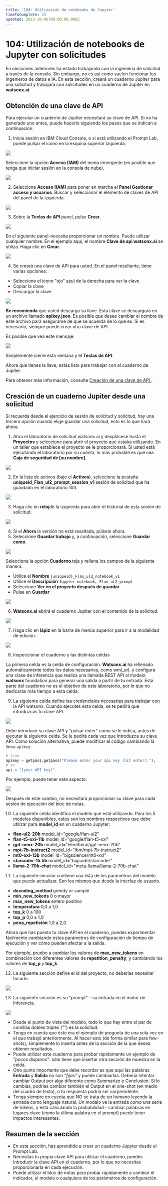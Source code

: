 ```yaml
---
title: '104: Utilización de notebooks de Jupyter'
timeToComplete: 25
updated: 2023-10-06T00:00:00.000Z
---
```

# 104: Utilización de notebooks de Jupyter con solicitudes

En secciones anteriores ha estado trabajando con la ingeniería de solicitud a través de la consola. Sin embargo, no es así como suelen funcionar los ingenieros de datos e IA. En esta sección, creará un cuaderno Jupiter para una solicitud y trabajará con solicitudes en un cuaderno de Jupiter en **watsonx.ai**.

## Obtención de una clave de API

Para ejecutar un cuaderno de Jupiter necesitará su clave de API. Si no ha generado uno antes, puede hacerlo siguiendo los pasos que se indican a continuación.

1.  Inicie sesión en IBM Cloud Console, o si está utilizando el Prompt Lab, puede pulsar el icono en la esquina superior izquierda.

![](./images/104/image123.png)

Seleccione la opción **Acceso (IAM)** del menú emergente (es posible que tenga que iniciar sesión en la consola de nube).

![](./images/104/image124.png)

2.  Seleccione **Acceso (IAM)** para poner en marcha el **Panel Gestionar acceso y usuarios**. Buscar y seleccionar el elemento de claves de API del panel de la izquierda.

![](./images/104/image125.png)

3.  Sobre la **Teclas de API** panel, pulse **Crear**.

![](./images/104/image126.png)

En el siguiente panel-necesita proporcionar un nombre. Puede utilizar cualquier nombre. En el ejemplo aquí, el nombre **Clave de api watsonx.ai** se utiliza. Haga clic en **Crear**.

![](./images/104/image127.png)

4.  Se creará una clave de API para usted. En el panel resultante, tiene varias opciones:

*   Seleccione el icono "ojo" azul de la derecha para ver la clave
*   Copiar la clave
*   Descargar la clave

![](./images/104/image128.png)

**Se recomienda** que usted descarga su llave. Esta clave se descargará en un archivo llamado **apikey.json**. Es posible que desee cambiar el nombre de este archivo para asegurarse de que se acuerda de lo que es. Si es necesario, siempre puede crear otra clave de API.

Es posible que vea este mensaje:

![](./images/104/image129.png)

Simplemente cierre esta ventana y el **Teclas de API**.

Ahora que tienes la llave, estás listo para trabajar con el cuaderno de Jupiter.

Para obtener más información, consulte [Creación de una clave de API ](https://cloud.ibm.com/docs/account?topic=account-userapikey\&interface=ui#create_user_key).

## Creación de un cuaderno Jupiter desde una solicitud

Si recuerda desde el ejercicio de sesión de solicitud y solicitud, hay una tercera opción cuando elige guardar una solicitud, esto es lo que hará ahora.

1.  Abra el laboratorio de solicitud watsonx.ai y desplácese hasta el **Proyectos** y seleccione para abrir el proyecto que estaba utilizando. En un taller que establece el proyecto se le proporcionará. Si usted está ejecutando el laboratorio por su cuenta, lo más probable es que sea **Caja de seguridad de \[su nombre]**.

![](./images/104/image130.png)

2.  En la lista de activos (bajo el **Activos**), seleccione la pestaña **uniqueid\_Flan\_ul2\_prompt\_session\_v1** sesión de solicitud que ha guardado en el laboratorio 103.

![](./images/104/image131.png)

3.  Haga clic en **reloj**de la izquierda para abrir el historial de esta sesión de solicitud.

![](./images/104/image132.png)

4.  Si el **Ahora** la versión no está resaltada, púlselo ahora.
5.  Seleccione **Guardar trabajo** y, a continuación, seleccione **Guardar como**.

![](./images/104/image133.png)

Seleccione la opción **Cuaderno** teja y rellena los campos de la siguiente manera:

*   Utilice el **Nombre** `{uniqueid}_Flan_ul2_notebook_v1`
*   Utilice el **Descripción** `Jupyter notebook, Flan ul2 prompt`
*   Seleccione **Ver en el proyecto después de guardar**
*   Pulse en **Guardar**

![](./images/104/image134.png)

6.  **Watsonx.ai** abrirá el cuaderno Jupiter con el contenido de la solicitud.

![](./images/104/image135.png)

7.  Haga clic en **lápiz** en la barra de menús superior para ir a la modalidad de edición.

![](./images/104/image137.png)

<Warning text="Ahora puedes trabajar con el cuaderno Jupyter" />

8.  Inspeccionar el cuaderno y las distintas celdas

La primera celda es la celda de configuración. **Watsonx.ai** ha rellenado automáticamente todos los datos necesarios, como wml\_url, y configura una clase de inferencia que realiza una llamada REST API al modelo **watsonx** foundation para generar una salida a partir de tu entrada. Esta parte del cuaderno no es el objetivo de este laboratorio, por lo que no dedicarás más tiempo a esta celda.

9.  La siguiente celda define las credenciales necesarias para trabajar con la API watsonx. Cuando ejecutes esta celda, se te pedirá que introduzcas tu clave API.

![](./images/104/image138.png)

Debe introducir su clave API y "pulsar enter" como se le indica, antes de ejecutar la siguiente celda. Se le pedirá cada vez que introduzca su clave API. Como solución alternativa, puede modificar el código cambiando la línea `apikey`:

```py
# from
apikey = getpass.getpass("Please enter your api key (hit enter):"),
# to
api = "[your API key]"
```

Por ejemplo, puede tener este aspecto:

![](./images/104/image139.png)

Después de este cambio, no necesitará proporcionar su clave para cada sesión de ejecución del bloc de notas.

10. La siguiente celda identifica el modelo que está utilizando. Para los 5 modelos disponibles, estos son los nombres respectivos que debe utilizar para **model\_id** en un cuaderno Jupyter:

*   **flan-ul2-20b** model\_id="google/flan-ul2"
*   **flan-t5-xxl-11b** model\_id="google/flan-t5-xxl"
*   **gpt-neox-20b** model\_id="eleutherai/gpt-neox-20b"
*   **mpt-7b-instruct2** model\_id="ibm/mpt-7b-instruct2"
*   **mt0-xxl-13b** model\_id="bigscience/mt0-xxl"
*   **starcoder-15.5b** model\_id="bigcode/starcoder"
*   **llama-2-70b-chat** model\_id="meta-llama/llama-2-70b-chat"

11. La siguiente sección contiene una lista de los parámetros del modelo que puede actualizar. Son los mismos que desde la interfaz de usuario.

*   **decoding\_method** greedy or sample
*   **min\_new\_tokens** 0 o mayor
*   **max\_new\_tokens** entero positivo
*   **temperatura** 0,0 a 1,0
*   **top\_k** 0 a 100
*   **top\_p** 0,0 a 1,0
*   **pena\_repetición** 1,0 a 2,0

Ahora que has puesto tu clave API en el cuaderno, puedes experimentar fácilmente cambiando estos parámetros de configuración de tiempo de ejecución y ver cómo pueden afectar a la salida.

Por ejemplo, pruebe a cambiar los valores de **max\_new\_tokens** en combinación con diferentes valores de **repetition\_penalty**; y cambiando los valores de **top\_p** y **top\_k**.

12. La siguiente sección define el id del proyecto, no deberías necesitar tocarlo.

![](./images/104/image140.png)

13. La siguiente sección es su "prompt" - su entrada en el motor de inferencia.

![](./images/104/image141.png)

*   Desde el punto de vista del modelo, todo lo que hay entre el par de comillas dobles triples ("") es la solicitud.
*   Tenga en cuenta que éste era el ejemplo de pregunta de una sola vez en el que trabajó anteriormente. Al hacer esto (de forma similar para few-shots), simplemente lo inserta antes de la sección de la que desea obtener resultados.
*   Puede utilizar este cuaderno para probar rápidamente un ejemplo de *"pocos disparos*": sólo tiene que insertar otra sección de muestra en la celda.
*   Otro punto importante que debe recordar es que aquí las palabras **Entrada** y **Salida** no son *"fijas"* y puede cambiarlas. Debería intentar cambiar Output por algo diferente como Summarize o Conclusion. Si lo cambias, podrías cambiar también el Output en el one-shot (en medio del cuadro de texto), o tu respuesta podría ser sorprendente.
*   Tenga siempre en cuenta que NO se trata de un humano leyendo la entrada como lenguaje natural. Un modelo ve la entrada como una serie de tokens, y está calculando la probabilidad - cambiar palabras en lugares clave (como la última palabra en el prompt) puede tener impactos interesantes.

## Resumen de la sección

*   En esta sección, has aprendido a crear un cuaderno Jupyter desde el Prompt Lab.
*   Necesitas tu propia clave API para utilizar el cuaderno, puedes introducir la clave API en el cuaderno, por lo que no necesitas proporcionarla en cada ejecución.
*   Puede utilizar el bloc de notas para probar rápidamente a cambiar el indicador, el modelo o cualquiera de los parámetros de configuración.
